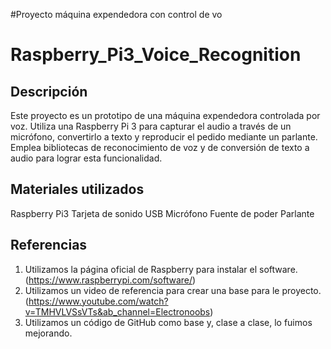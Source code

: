 #Proyecto máquina expendedora con control de vo


# Raspberry_Pi3_Voice_Recognition
## Descripción
Este proyecto es un prototipo de una máquina expendedora controlada por voz. Utiliza una Raspberry Pi 3 para capturar el audio a través de un micrófono, convertirlo a texto y reproducir el pedido mediante un parlante. Emplea bibliotecas de reconocimiento de voz y de conversión de texto a audio para lograr esta funcionalidad.
## Materiales utilizados
Raspberry Pi3
Tarjeta de sonido USB
Micrófono
Fuente de poder 
Parlante
## Referencias
1. Utilizamos la página oficial de Raspberry para instalar el software.(https://www.raspberrypi.com/software/)
2. Utilizamos un video de referencia para crear una base para le proyecto.(https://www.youtube.com/watch?v=TMHVLVSsVTs&ab_channel=Electronoobs)
3. Utilizamos un código de GitHub como base y, clase a clase, lo fuimos mejorando.







